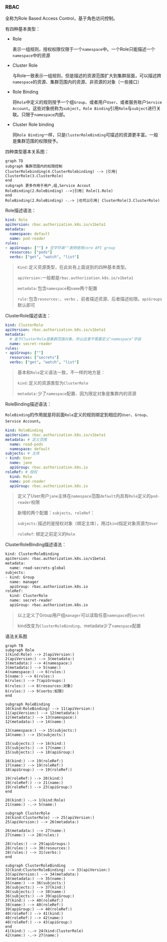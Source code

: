 ### RBAC

全称为Role Based Access Control，基于角色访问控制。

有四种基本类型：

* Role

  表示一组规则，授权权限仅限于一个`namespace`中。一个Role只能描述一个`namespace`中的资源

* Cluster Role

  与Role一致表示一组规则，但是描述的资源范围扩大到集群层面，可以描述跨`namespace`的资源、集群范围内的资源、非资源的对象（一些接口）

* Role Binding

  将`Role`中定义的规则授予一个组`Group`、或者用户`User`、或者服务账户`Service Account`。这些对象统称为`subject`，`Role Binding`引用`Role`与`subject`进行关联。只限于`namespace`内部。

* Cluster Role binding

  同`Role Binding`一样，只是`ClusterRoleBinding`可描述的资源更丰富。一般是集群范围的权限授予。


四种类型基本关系图：

```mermaid
graph TD
subgraph 集群范围内的权限控制
ClusterRolebinding(4.ClusterRolebinding) --> |引用| ClusterRole(3.ClusterRole)
end
subgraph 更多作用于用户,组,Service Accout
RoleBinding(2.RoleBinding) -->|引用| Role(1.Role)
end
RoleBinding(2.RoleBinding) -.-> |也可以引用| ClusterRole(3.ClusterRole)
```



Role描述语法：

```yaml
kind: Role
apiVersion: rbac.authorization.k8s.io/v1beta1
metadata:
  namespace: default
  name: pod-reader
rules:
- apiGroups: [""] # 空字符串""表明使用core API group
  resources: ["pods"]
  verbs: ["get", "watch", "list"]
```

> `Kind:`定义资源类型，在此处有上面说到的四种基本类型。
>
> `apiVersion:`一般都是`rbac.authorization.k8s.io/v1beta1`
>
> `metadata:`包含`namespace`和`name`两个配置
>
> `rule:`包含`resources:`、`verbs` 、前者描述资源、后者描述权限。`apiGroups`默认即可



ClusterRole描述语法：

```yaml
kind: ClusterRole
apiVersion: rbac.authorization.k8s.io/v1beta1
metadata:
  # 鉴于ClusterRole是集群范围对象，所以这里不需要定义"namespace"字段
  name: secret-reader
rules:
- apiGroups: [""]
  resources: ["secrets"]
  verbs: ["get", "watch", "list"]
```

> 基本和`Role`定义语法一致，不一样的地方是：
>
> `kind:`定义的资源类型为`ClusterRole`
>
> `metadata:`少了`namespace`配置、因为限定对象是集群内的资源

RoleBinding描述语法：

`RoleBinding`的作用就是将前面`Role`定义的规则绑定到相应的`User`、`Group`、`Service Account`。

```yaml
kind: RoleBinding
apiVersion: rbac.authorization.k8s.io/v1beta1
metadata: # 定义范围
  name: read-pods
  namespace: default
subjects: # 主体
- kind: User
  name: jane
  apiGroup: rbac.authorization.k8s.io
roleRef: # 授权
  kind: Role
  name: pod-reader
  apiGroup: rbac.authorization.k8s.io
```

> 定义了User用户`jane`主体在`namespace`范围`default`内具有`Role`定义的`pod-reader`权限
>
> 新增的两个配置：`subjects`、`roleRef`：
>
> `subjects:`描述的是授权对象（绑定主体），用过`kind`指定对象资源为`User`
>
> `roleRef`: 绑定之前定义的`Role`

ClusterRoleBinding描述语法：

```bash
kind: ClusterRoleBinding
apiVersion: rbac.authorization.k8s.io/v1beta1
metadata:
  name: read-secrets-global
subjects:
- kind: Group
  name: manager
  apiGroup: rbac.authorization.k8s.io
roleRef:
  kind: ClusterRole
  name: secret-reader
  apiGroup: rbac.authorization.k8s.io
```

> 以上定义了Group用户组`manager`可以读取任意`namespace`的`secret`
>
> kind改变为`ClusterRoleBinding`、metadata少了`namespace`配置



语法关系图

```mermaid
graph TB
subgraph Role
1(kind:Role) --> 2(apiVersion:)
2(apiVersion:) --> 3(metadata:)
3(metadata:) --> 4(namespace:)
3(metadata:) --> 5(name:)
4(namespace:) --> 6(rules:)
5(name:) --> 6(rules:)
6(rules:) --> 7(apiGroups:)
6(rules:) --> 8(resources:对象)
6(rules:) --> 9(verbs:权限)
end

subgraph RoleBinding
10(kind:RoleBinding) --> 11(apiVersion:)
11(apiVersion:) --> 12(metadata:)
12(metadata:) --> 13(namespace:)
12(metadata:) --> 14(name:)

13(namespace:) --> 15(subjects:)
14(name:) --> 15(subjects:)

15(subjects:) --> 16(kind:)
15(subjects:) --> 17(name:)
15(subjects:) --> 18(apiGroup:)

16(kind:) --> 19(roleRef:)
17(name:) --> 19(roleRef:)
18(apiGroup:) --> 19(roleRef:)

19(roleRef:) --> 20(kind:)
19(roleRef:) --> 21(name:)
19(roleRef:) --> 23(apiGroup:)
end

20(kind:) -.-> 1(kind:Role)
21(name:) -.-> 5(name:)

subgraph ClusterRole
24(kind:ClusterRole) --> 25(apiVersion:)
25(apiVersion:) --> 26(metadata:)

26(metadata:) --> 27(name:)
27(name:) --> 28(rules:)

28(rules:) --> 29(apiGroups:)
28(rules:) --> 30(resources:)
28(rules:) --> 31(verbs:)
end

subgraph ClusterRoleBinding
32(kind:ClusterRoleBinding) --> 33(apiVersion:)
33(apiVersion:) --> 34(metadata:)
34(metadata:) --> 35(name:)
35(name:) --> 36(subjects:)
36(subjects:) --> 37(kind:)
36(subjects:) --> 38(name:)
36(subjects:) --> 39(apiGroup:)
37(kind:) --> 40(roleRef:)
38(name:) --> 40(roleRef:)
39(apiGroup:) --> 40(roleRef:)
40(roleRef:) --> 41(kind:)
40(roleRef:) --> 42(name:)
40(roleRef:) --> 43(apiGroup:)
end
41(kind:) -.-> 24(kind:ClusterRole)
42(name:) -.-> 27(name:)
```
